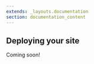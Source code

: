 ```yaml
---
extends: _layouts.documentation
section: documentation_content
---
```


## Deploying your site

Coming soon!
